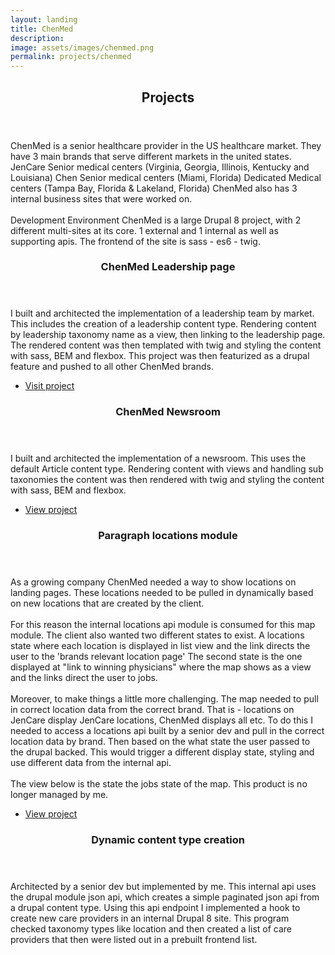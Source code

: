 ```yaml
---
layout: landing
title: ChenMed
description: 
image: assets/images/chenmed.png
permalink: projects/chenmed
---
```


<!-- Main -->
<div id="main">

<!-- One -->
<section id="one">
	<div class="inner">
		<header class="major">
			<h2>Projects</h2>
		</header>
		<p>ChenMed is a senior healthcare provider in the US healthcare market. They have 3 main brands that serve different markets in the united states. JenCare Senior medical centers (Virginia, Georgia, Illinois, Kentucky and Louisiana) Chen Senior medical centers (Miami, Florida) Dedicated Medical centers (Tampa Bay, Florida & Lakeland, Florida) ChenMed also has 3 internal business sites that were worked on. 
        <br><br>Development Environment ChenMed is a large Drupal 8 project, with 2 different multi-sites at its core. 1 external and 1 internal as well as supporting apis. The frontend of the site is sass - es6 - twig.</p>
	</div>
</section>

<!-- Two -->
<section id="two" class="spotlights">
	<section>
		<!-- <a href="generic.html" class="image">
			<img src="../assets/images/pic08.jpg" alt="" data-position="center center" />
		</a> -->
		<div class="content">
			<div class="inner">
				<header class="major">
					<h3>ChenMed Leadership page</h3>
				</header>
<p>
I built and architected the implementation of a leadership team by market.
    This includes the creation of a leadership content type. Rendering content by leadership taxonomy name as a view, then linking to the leadership page.
    <br>
    The rendered content was then templated with twig and styling the content with sass, BEM and flexbox. This project was then featurized as a drupal feature and pushed to all other ChenMed brands.
</p>
				<ul class="actions">
					<li><a href="https://www.jencaremed.com/about-us/market-leadership/richmond-virginia-leadership" class="button" target="_blank" rel="noreferrer">Visit project</a></li>
				</ul>
			</div>
		</div>
	</section>
	<section>
		<!-- <a href="generic.html" class="image">
			<img src="../assets/images/pic09.jpg" alt="" data-position="top center" />
		</a> -->
		<div class="content">
			<div class="inner">
				<header class="major">
					<h3>ChenMed Newsroom</h3>
				</header>
				<p>I built and architected the implementation of a newsroom.
    This uses the default Article content type. Rendering content with views and handling sub taxonomies the content was then rendered with twig and styling the content
    with sass, BEM and flexbox.
				</p>
				<ul class="actions">
					<li><a href="https://www.chenmed.com/news" class="button" target="_blank" rel="noreferrer">View project</a></li>
				</ul>
			</div>
		</div>
	</section>
	<section>
		<!-- <a href="generic.html" class="image">
			<img src="../assets/images/pic10.jpg" alt="" data-position="25% 25%" />
		</a> -->
		<div class="content">
			<div class="inner">
				<header class="major">
					<h3>Paragraph locations module</h3>
				</header>
				<p>As a growing company ChenMed needed a way to show locations on landing pages. These locations needed to be pulled in dynamically based on new locations that are created by the client.
                <br><br>
                For this reason the internal locations api module is consumed for this map module. The client also wanted two different states to exist. A locations state
    where each location is displayed in list view and the 
    link directs the user to the 'brands relevant location page'
    The second state is the one displayed at "link to winning physicians"
    where the map shows as a view and the links direct the user to jobs.
    <br><br>
    Moreover, to make things a little more challenging. The map needed to pull in correct location data from the correct brand. That is - locations on JenCare display JenCare locations, ChenMed displays all etc. To do this I needed to access a locations api built by a senior dev and pull in the correct location data by brand. Then based on the what state the user passed to the drupal backed. This would trigger a different display state, styling and use different data
    from the internal api.
    <br><br>
    The view below is the state the jobs state of the map. This product is no longer managed by me.
    </p>
				<ul class="actions">
					<li><a href="https://www.chenmed.com/winning-physicians" class="button" target="_blank" rel="noreferrer">View project</a></li>
				</ul>
			</div>
		</div>
	</section>
	<section>
		<!-- <a href="generic.html" class="image">
			<img src="../assets/images/pic10.jpg" alt="" data-position="25% 25%" />
		</a> -->
		<div class="content">
			<div class="inner">
				<header class="major">
					<h3>Dynamic content type creation</h3>
				</header>
				<p>Architected by a senior dev but implemented by me. This internal api uses the drupal module json api, which creates a simple paginated json api from a drupal content type. Using this api endpoint I implemented a hook to create new care providers in an internal Drupal 8 site. This program checked taxonomy types like location
    and then created a list of care providers that then were listed out in a prebuilt frontend list.</p>
			</div>
		</div>
	</section>

</section>

</div>
